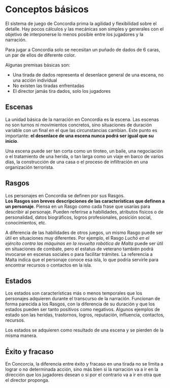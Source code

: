# Conceptos básicos

El sistema de juego de Concordia prima la agilidad y flexibilidad sobre el detalle. Hay pocos cálculos y las mecánicas son simples y generales con el objetivo de interponerse lo menos posible entre los jugadores y la narración.

Para jugar a Concordia solo se necesitan un puñado de dados de 6 caras, un par de ellos de diferente color.

Algunas premisas básicas son:

* Una tirada de dados representa el desenlace general de una escena, no una acción individual
* No existen las tiradas enfrentadas
* El director jamás tira dados, solo los jugadores

## Escenas

La unidad básica de la narración en Concordia es la escena. Las escenas no son turnos ni movimientos concretos, sino situaciones de duración variable con un final en el que las circunstancias cambian. Este punto es importante: **el desenlace de una escena nunca podrá ser igual que su inicio**.

Una escena puede ser tan corta como un tiroteo, un baile, una negociación o el tratamiento de una herida, o tan larga como un viaje en barco de varios días, la construcción de una casa o el proceso de infiltración en una organización terrorista.

## Rasgos

Los personajes en Concordia se definen por sus Rasgos.\
**Los Rasgos son breves descripciones de las características que definen a un personaje**. Piensa en un Rasgo como cada frase que usarías para describir al personaje. Pueden referirse a habilidades, atributos físicos o de personalidad, datos biográficos, logros profesionales, posición social, conocimientos, etc.

A diferencia de las habilidades de otros juegos, un mismo Rasgo puede ser útil en situaciones muy diferentes. Por ejemplo, el Rasgo _Luchó en el ejército contra las máquinas en la revuelta robótica de Malta_ puede ser útil en situaciones de combate, pero el estatus de veterano también podrá invocarse en escenas sociales o para facilitar trámites. La referencia a Malta indica que el personaje conoce esa isla, lo que podría servirle para encontrar recursos o contactos en la isla.

## Estados

Los estados son características más o menos temporales que los personajes adquieren durante el transcurso de la narración. Funcionan de forma parecida a los Rasgos, con la diferencia de su duración y que los estados pueden ser tanto positivos como negativos. Algunos ejemplos de estado son las heridas, trastornos, logros, reputación, influencia, contactos, recursos.

Los estados se adquieren como resultado de una escena y se pierden de la misma manera.

## Éxito y fracaso

En Concorcia, la diferencia entre éxito y fracaso en una tirada no se limita a lograr o no determinada acción, sino más bien si la narración va a ir en la dirección que los jugadores desean o   si por el contrario va a ir en otra que el director proponga.
